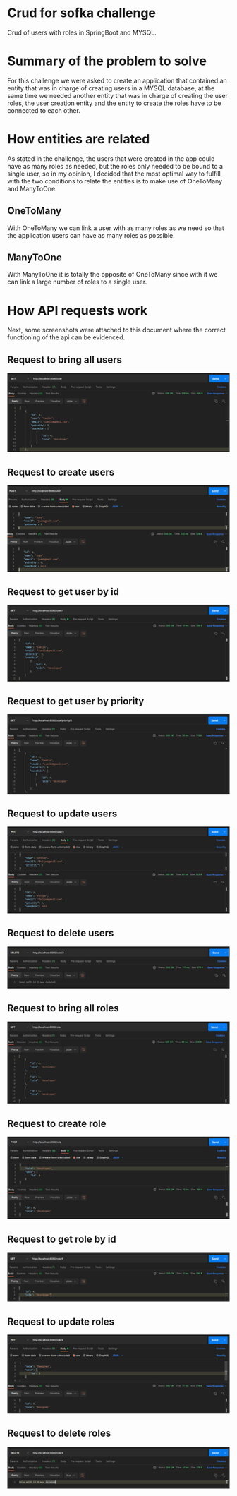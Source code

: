 # Crud for sofka challenge

Crud of users with roles in SpringBoot and MYSQL.

# Summary of the problem to solve

For this challenge we were asked to create an application that contained an entity that was in charge of creating users in a MYSQL database, at the same time we needed another entity that was in charge of creating the user roles, the user creation entity and the entity to create the roles have to be connected to each other.

# How entities are related

As stated in the challenge, the users that were created in the app could have as many roles as needed, but the roles only needed to be bound to a single user, so in my opinion, I decided that the most optimal way to fulfill with the two conditions to relate the entities is to make use of OneToMany and ManyToOne.

## OneToMany

With OneToMany we can link a user with as many roles as we need so that the application users can have as many roles as possible.

## ManyToOne

With ManyToOne it is totally the opposite of OneToMany since with it we can link a large number of roles to a single user.

# How API requests work

Next, some screenshots were attached to this document where the correct functioning of the api can be evidenced.

## Request to bring all users

![Request to bring all users](./image/getAllUsers.png)

## Request to create users

![Request to create users](./image/createUsers.png)

## Request to get user by id

![Request to get user by id](./image/getUserById.png)

## Request to get user by priority

![Request to get user by priority](./image/getUserByPriority.png)

## Request to update users

![Request to update users](./image/updatedUser.png)

## Request to delete users

![Request to delete users.](./image/deletedUser.png)

## Request to bring all roles

![Request to bring all roles](./image/getAllRoles.png)

## Request to create role

![Request to create role](./image/createRoles.png)

## Request to get role by id

![Request to get role by id](./image/getRoleById.png)

## Request to update roles

![Request to update roles](./image/updatedRole.png)

## Request to delete roles

![Request to delete roles](./image/deletedRole.png)
